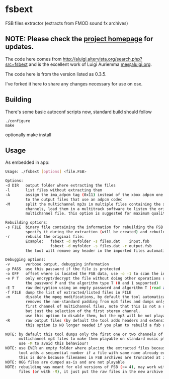 fsbext
======

FSB files extractor (extracts from FMOD sound fx archives) 

## NOTE: Please check the [project homepage] for updates.

The code here comes from <http://aluigi.altervista.org/search.php?src=fsbext> and is the 
excellent work of Luigi Auriemma <me@aluigi.org>.

The code here is from the version listed as 0.3.5.

I've forked it here to share any changes necessary for use on osx.

[project homepage]: http://aluigi.altervista.org/search.php?src=fsbext

## Building

There's some basic autoconf scripts now, standard build should follow    

    ./configure
    make

optionally
    make install 

## Usage

As embedded in app:

```sh
Usage: ./fsbext [options] <file.FSB>

Options:
-d DIR   output folder where extracting the files
-l       list files without extracting them
-A       assign the ima_adpcm tag (0x11) instead of the xbox adpcm one (0x69)
         to the output files that use an adpcm codec
-M       split the multichannel mp3s in multiple files containing the single
         channels, load them in a multitrack software to listen the original
         multichannel file. this option is suggested for maximum quality

Rebuilding options:
-s FILE  binary file containing the information for rebuilding the FSB file,
         specify it during the extraction (will be created) and rebuilding
-r       rebuild the original file:
         Example:   fsbext -d myfolder -s files.dat    input.fsb
                    fsbext -d myfolder -s files.dat -r output.fsb
         the tool will remove any header in the imported files automatically

Debugging options:
-v       verbose output, debugging information
-p PASS  use this password if the file is protected
-o OFF   offset where is located the FSB data, use -o -1 to scan the input file
-e P T   only encrypt/decrypt the file without doing other operations using
         the password P and the algorithm type T (0 and 1 supported)
-E T     raw decryption using an empty password and algorithm T (read above)
-f FILE  dump the list of extracted/listed files in FILE
-m       disable the mpeg modifications, by default the tool automatically
         removes the non-standard padding from mp3 files and dumps only the
         first channel of multichannel files, note that this is not a downmix
         but just the selection of the first stereo channel.
         use this option to disable them, but the mp3 will be not playable
-R       raw output files (by default the tool adds headers and extensions)
         this option is NO longer needed if you plan to rebuild a fsb archive

NOTE: by default this tool dumps only the first one or two channels of
      multichannel mp3 files to make them playable on standard music players,
      use -M to avoid this behaviour!
NOTE: use EVER an empty folder where placing the extracted files because this
      tool adds a sequential number if a file with same name already exists,
      this is done because filenames in FSB archives are truncated at 30 chars.
NOTE: OGG files are dumped as-is and are not playable
NOTE: rebuilding was meant for old versions of FSB (<= 4), may work with mp3
      files (or with -M), it just put the raw files in the new archive
```